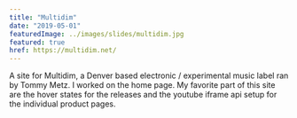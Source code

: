 ```yaml
---
title: "Multidim"
date: "2019-05-01"
featuredImage: ../images/slides/multidim.jpg
featured: true
href: https://multidim.net/
---
```

A site for Multidim, a Denver based electronic / experimental music label ran by Tommy Metz. I worked on the home page. My favorite part of this site are the hover states for the releases and the youtube iframe api setup for the individual product pages.
